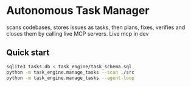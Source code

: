 # Autonomous Task Manager

scans codebases, stores issues as tasks, then plans, fixes, verifies
and closes them by calling live MCP servers.  Live mcp in dev

## Quick start

```bash
sqlite3 tasks.db < task_engine/task_schema.sql
python -m task_engine.manage_tasks --scan ./src
python -m task_engine.manage_tasks --agent-loop

